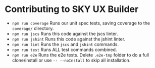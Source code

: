# Contributing to SKY UX Builder

- `npm run coverage` Runs our unit spec tests, saving coverage to the `coverage/` directory.
- `npm run jscs`  Runs this code against the jscs linter.
- `npm run jshint` Runs this code against the jshint linter.
- `npm run lint` Runs the `jscs` and `jshint` commands.
- `npm run test` Runs ALL test commands combined.
- `npm run e2e` Runs the e2e tests.  Delete `.e2e-tmp` folder to do a full clone/install or use `-- --noInstall` to skip all installation.